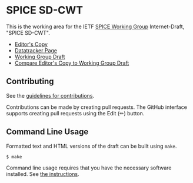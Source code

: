 # SPICE SD-CWT

This is the working area for the IETF [SPICE Working Group](https://datatracker.ietf.org/wg/spice/documents/) Internet-Draft, "SPICE SD-CWT".

* [Editor's Copy](https://ietf-wg-spice.github.io/draft-ietf-spice-sd-cwt/#go.draft-ietf-spice-sd-cwt.html)
* [Datatracker Page](https://datatracker.ietf.org/doc/draft-ietf-spice-sd-cwt)
* [Working Group Draft](https://datatracker.ietf.org/doc/html/draft-ietf-spice-sd-cwt)
* [Compare Editor's Copy to Working Group Draft](https://ietf-wg-spice.github.io/draft-ietf-spice-sd-cwt/#go.draft-ietf-spice-sd-cwt.diff)


## Contributing

See the
[guidelines for contributions](https://github.com/ietf-wg-spice/draft-ietf-spice-sd-cwt/blob/main/CONTRIBUTING.md).

Contributions can be made by creating pull requests.
The GitHub interface supports creating pull requests using the Edit (✏) button.


## Command Line Usage

Formatted text and HTML versions of the draft can be built using `make`.

```sh
$ make
```

Command line usage requires that you have the necessary software installed.  See
[the instructions](https://github.com/martinthomson/i-d-template/blob/main/doc/SETUP.md).

